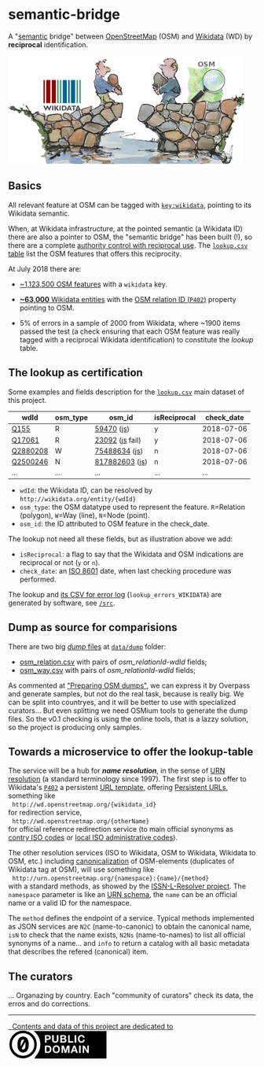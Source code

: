 # semantic-bridge
A "[semantic](https://en.wikipedia.org/wiki/Semantic_Web) bridge" between [OpenStreetMap](http://openstreetmap.org) (OSM) and [Wikidata](http://wikidata.org) (WD) by **reciprocal** identification.

[ ![](assets/wdOsm-semanticBridge-480px.jpeg) ](assets#credits)

## Basics

All relevant feature at OSM can be tagged with [`key:wikidata`](https://wiki.openstreetmap.org/wiki/Key:wikidata), pointing to its Wikidata semantic.

When, at Wikidata infrastructure, at the pointed semantic (a Wikidata ID) there are also a pointer to OSM, the "semantic bridge" has been built (!), so there are a complete [authority control with reciprocal use](https://www.wikidata.org/wiki/Q24075706). The [`lookup.csv` table](data/lookup.csv) list the OSM features that offers this reciprocity.

At July 2018 there are:

* [~1,123,500 OSM features](https://taginfo.openstreetmap.org/search?q=wikidata#keys) with a `wikidata` key.

* [**~63,000** Wikidata entities](https://query.wikidata.org/#SELECT%20%28COUNT%28DISTINCT%20%3Fitem%29%20AS%20%3Fcount%29%20WHERE%20%7B%3Fitem%20wdt%3AP402%20%5B%5D.%7D%0A) with the [OSM relation ID (`P402`)](http://wikidata.org/entity/P402) property pointing to OSM.

* 5% of errors in a sample of 2000 from Wikidata, where ~1900 items passed the test (a check ensuring that each OSM feature was really tagged with a reciprocal Wikidata identification) to constitute the *lookup* table.

## The lookup as certification

Some examples and fields description for the [`lookup.csv`](data/int-lookup.csv) main dataset of this project.

wdId|osm_type|osm_id|isReciprocal|check_date
----|--------|------|------|-------
[Q155](http://wikidata.org/entity/Q155)|R|[59470](https://www.openstreetmap.org/relation/59470) ([js](https://nominatim.openstreetmap.org/details.php?format=json&osmtype=R&osmid=59470))|y|2018-07-06
[Q17061](http://wikidata.org/entity/Q17061)|R|[23092](https://www.openstreetmap.org/relation/23092) ([js](https://nominatim.openstreetmap.org/details.php?format=json&osmtype=R&osmid=23092) fail)|y|2018-07-06
[Q2880208](http://wikidata.org/entity/Q2880208)|W|[75488634](https://www.openstreetmap.org/way/75488634) ([js](https://nominatim.openstreetmap.org/details.php?format=json&osmtype=W&osmid=75488634))|n|2018-07-06
[Q2500246](http://wikidata.org/entity/Q2500246)|N|[817882603](https://www.openstreetmap.org/node/817882603) ([js](https://nominatim.openstreetmap.org/details.php?format=json&osmtype=N&osmid=817882603))|n|2018-07-06
...|...|...|...|...

* `wdId`: the Wikidata ID, can be resolved by `http://wikidata.org/entity/{wdId}`
* `osm_type`: the OSM datatype used to represent the feature. `R`=Relation (polygon), `W`=Way (line), `N`=Node (point).
* `osm_id`: the ID attributed to OSM feature in the check_date.

The lookup not need all these fields, but as illustration above we add:
* `isReciprocal`: a flag to say that the Wikidata and OSM indications are reciprocal or not (`y` or `n`).
* `check_date`: an [ISO 8601](https://en.wikipedia.org/wiki/ISO_8601) date, when last checking procedure was performed.

The lookup and [its CSV for error log](data/lookup_errors_WIKIDATA.csv) (`lookup_errors_WIKIDATA`) are generated by software, see [`/src`](src).

## Dump as source for comparisions

There are two big [*dump* files](https://en.wikipedia.org/wiki/Database_dump) at [`data/dump`](data/dump) folder:

* [osm_relation.csv](data/dump/osm_relation.csv) with pairs of *osm_relationId-wdId* fields;
* [osm_way.csv](data/dump/osm_way.csv) with pairs of *osm_relationId-wdId* fields;

As commented at ["Preparing OSM dumps"](src/README.md#preparing-osm-dumps), we can express it by Overpass and generate samples, but not do the real task, because is really big.  We can be split into countryes, and it will be better to use  with specialized curators... But even splitting we need OSMium tools to generate the dump files. So the v0.1 checking is using the online tools, that is a lazzy solution, so the project is producing only samples.

## Towards a microservice to offer the lookup-table
The service will be a hub for ***name resolution***, in the sense of [URN resolution](https://tools.ietf.org/html/rfc2169) (a standard terminology since 1997). The first step is to offer to Wikidata's [`P402`](http://wikidata.org/entity/P402) a persistent [URL template](https://en.wikipedia.org/wiki/URL_Template), offering  [Persistent URLs](https://en.wikipedia.org/wiki/Persistent_uniform_resource_locator), something like <br/> &nbsp; `http://wd.openstreetmap.org/{wikidata_id}` <br/>for redirection service, <br/> &nbsp; `http://wd.openstreetmap.org/{otherName}` <br/>for official reference redirection service  (to main official synonyms as [contry ISO codes](https://datahub.io/core/country-codes) or [local ISO administrative codes](http://datasets.ok.org.br/state-codes)).

The other resolution services (ISO to Wikidata, OSM to Wikidata, Wikidata to OSM, etc.) including [canonicalization](https://en.wikipedia.org/wiki/Canonicalization) of OSM-elements (duplicates of Wikidata tag at OSM), will use something like <br/> &nbsp; `http://urn.openstreetmap.org/{namespace}:{name}/{method}` <br/>with a standard methods, as showed by the [ISSN-L-Resolver project](https://github.com/okfn-brasil/ISSN-L-Resolver). The `namespace` parameter is like an [URN schema](https://en.wikipedia.org/wiki/Uniform_Resource_Name), the `name` can be an official name or a valid ID for the namespace.

The `method` defines the endpoint of a service. Typical methods implemented as JSON services are `N2C` (name-to-canonic) to obtain the canonical name, `isN`  to check that the name exists, `N2Ns` (name-to-names) to list all official synonyms of a name... and `info` to return a catalog with all basic metadata that describes the refered (canonical) item.  

## The curators
... Organazing by country. Each "community of curators" check its data, the erros and do corrections.

------

[&#160; Contents and data of this project are dedicated to<br/> ![](assets/CC0-logo-200px.png) ](LICENSE.md)
